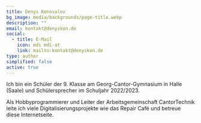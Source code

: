 ```yaml
---
title: Denys Konovalov
bg_image: media/backgrounds/page-title.webp
description: ""
email: kontakt@denyskon.de
social:
  - title: E-Mail
    icon: mdi mdi-at
    link: mailto:kontakt@denyskon.de
type: author
simplified: false
active: true
---
```

Ich bin ein Schüler der 9. Klasse am Georg-Cantor-Gymnasium in Halle (Saale) und Schülersprecher im Schuljahr 2022/2023.

Als Hobbyprogrammierer und Leiter der Arbeitsgemeinschaft CantorTechnik leite ich viele Digitalisierungsprojekte wie das Repair Café und betreue diese Internetseite.
